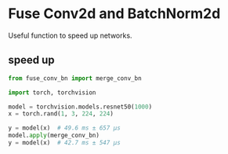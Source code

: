 # Fuse Conv2d and BatchNorm2d
Useful function to speed up networks.

## speed up
```python
from fuse_conv_bn import merge_conv_bn

import torch, torchvision

model = torchvision.models.resnet50(1000)
x = torch.rand(1, 3, 224, 224)

y = model(x)  # 49.6 ms ± 657 µs
model.apply(merge_conv_bn)
y = model(x)  # 42.7 ms ± 547 µs
```

